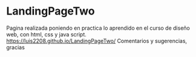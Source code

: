 # LandingPageTwo
Pagina realizada poniendo en practica lo aprendido en el curso de diseño web, con html, css y java script.
https://luis2208.github.io/LandingPageTwo/
Comentarios y sugerencias, gracias
